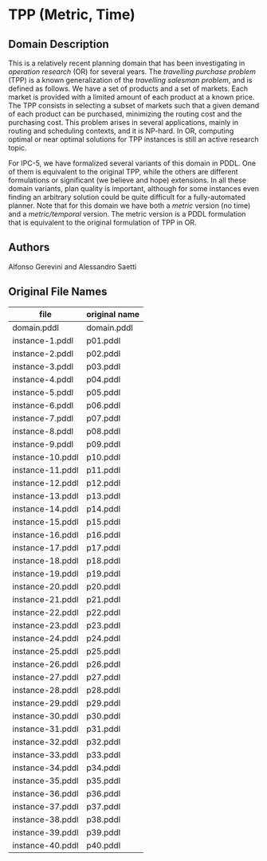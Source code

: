 # TPP (Metric, Time)

## Domain Description

This is a relatively recent planning domain that has been investigating in *operation research* (OR) for several years.
The *travelling purchase problem* (TPP) is a known generalization of the *travelling salesman problem*, and is defined as follows.
We have a set of products and a set of markets.
Each market is provided with a limited amount of each product at a known price.
The TPP consists in selecting a subset of markets such that a given demand of each product can be purchased, minimizing the routing cost and the purchasing cost.
This problem arises in several applications, mainly in routing and scheduling contexts, and it is NP-hard.
In OR, computing optimal or near optimal solutions for TPP instances is still an active research topic.

For IPC-5, we have formalized several variants of this domain in PDDL.
One of them is equivalent to the original TPP, while the others are different formulations or significant (we believe and hope) extensions.
In all these domain variants, plan quality is important, although for some instances even finding an arbitrary solution could be quite difficult for a fully-automated planner.
Note that for this domain we have both a *metric* version (no time) and a *metric/temporal* version.
The metric version is a PDDL formulation that is equivalent to the original formulation of TPP in OR.

## Authors

Alfonso Gerevini and Alessandro Saetti

## Original File Names

| file             | original name |
|------------------|---------------|
| domain.pddl      | domain.pddl   |
| instance-1.pddl  | p01.pddl      |
| instance-2.pddl  | p02.pddl      |
| instance-3.pddl  | p03.pddl      |
| instance-4.pddl  | p04.pddl      |
| instance-5.pddl  | p05.pddl      |
| instance-6.pddl  | p06.pddl      |
| instance-7.pddl  | p07.pddl      |
| instance-8.pddl  | p08.pddl      |
| instance-9.pddl  | p09.pddl      |
| instance-10.pddl | p10.pddl      |
| instance-11.pddl | p11.pddl      |
| instance-12.pddl | p12.pddl      |
| instance-13.pddl | p13.pddl      |
| instance-14.pddl | p14.pddl      |
| instance-15.pddl | p15.pddl      |
| instance-16.pddl | p16.pddl      |
| instance-17.pddl | p17.pddl      |
| instance-18.pddl | p18.pddl      |
| instance-19.pddl | p19.pddl      |
| instance-20.pddl | p20.pddl      |
| instance-21.pddl | p21.pddl      |
| instance-22.pddl | p22.pddl      |
| instance-23.pddl | p23.pddl      |
| instance-24.pddl | p24.pddl      |
| instance-25.pddl | p25.pddl      |
| instance-26.pddl | p26.pddl      |
| instance-27.pddl | p27.pddl      |
| instance-28.pddl | p28.pddl      |
| instance-29.pddl | p29.pddl      |
| instance-30.pddl | p30.pddl      |
| instance-31.pddl | p31.pddl      |
| instance-32.pddl | p32.pddl      |
| instance-33.pddl | p33.pddl      |
| instance-34.pddl | p34.pddl      |
| instance-35.pddl | p35.pddl      |
| instance-36.pddl | p36.pddl      |
| instance-37.pddl | p37.pddl      |
| instance-38.pddl | p38.pddl      |
| instance-39.pddl | p39.pddl      |
| instance-40.pddl | p40.pddl      |
